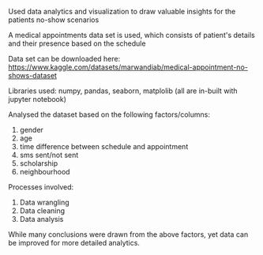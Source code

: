 Used data analytics and visualization to draw valuable insights for the patients no-show scenarios

A medical appointments data set is used, which consists of patient's details and their presence based on the schedule

Data set can be downloaded here: https://www.kaggle.com/datasets/marwandiab/medical-appointment-no-shows-dataset

Libraries used: numpy, pandas, seaborn, matplolib (all are in-built with jupyter notebook)

Analysed the dataset based on the following factors/columns:

1. gender
2. age
3. time difference between schedule and appointment
4. sms sent/not sent
5. scholarship
6. neighbourhood

Processes involved:

1. Data wrangling
2. Data cleaning
3. Data analysis

While many conclusions were drawn from the above factors, yet data can be improved for more detailed analytics.
